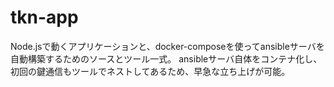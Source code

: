 # tkn-app
Node.jsで動くアプリケーションと、docker-composeを使ってansibleサーバを自動構築するためのソースとツール一式。
ansibleサーバ自体をコンテナ化し、初回の鍵通信もツールでネストしてあるため、早急な立ち上げが可能。
